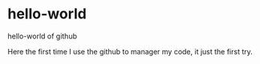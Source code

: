 # hello-world
hello-world of github

Here the first time I use the github to manager my code, it just the first try.
